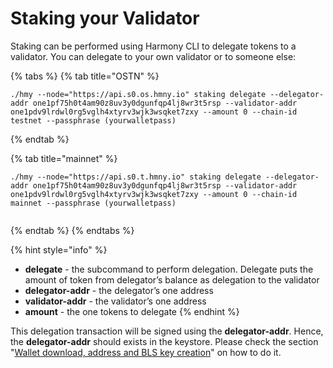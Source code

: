 # Staking your Validator

Staking can be performed using Harmony CLI to delegate tokens to a validator. You can delegate to your own validator or to someone else:

{% tabs %}
{% tab title="OSTN" %}
```
./hmy --node="https://api.s0.os.hmny.io" staking delegate --delegator-addr one1pf75h0t4am90z8uv3y0dgunfqp4lj8wr3t5rsp --validator-addr one1pdv9lrdwl0rg5vglh4xtyrv3wjk3wsqket7zxy --amount 0 --chain-id testnet --passphrase (yourwalletpass)
```
{% endtab %}

{% tab title="mainnet" %}
```
./hmy --node="https://api.s0.t.hmny.io" staking delegate --delegator-addr one1pf75h0t4am90z8uv3y0dgunfqp4lj8wr3t5rsp --validator-addr one1pdv9lrdwl0rg5vglh4xtyrv3wjk3wsqket7zxy --amount 0 --chain-id mainnet --passphrase (yourwalletpass)


```
{% endtab %}
{% endtabs %}

{% hint style="info" %}


* **delegate** - the subcommand to perform delegation. Delegate puts the amount of token from delegator’s balance as delegation to the validator
* **delegator-addr** - the delegator’s one address
* **validator-addr** - the validator’s one address
* **amount** - the one tokens to delegate
{% endhint %}

This delegation transaction will be signed using the **delegator-addr**. Hence, the **delegator-addr** should exists in the keystore. Please check the section "[Wallet download, address and BLS key creation](https://docs.harmony.one/pangaea/pangaea-validators/wallet-download-and-address-creation)" on how to do it.  


